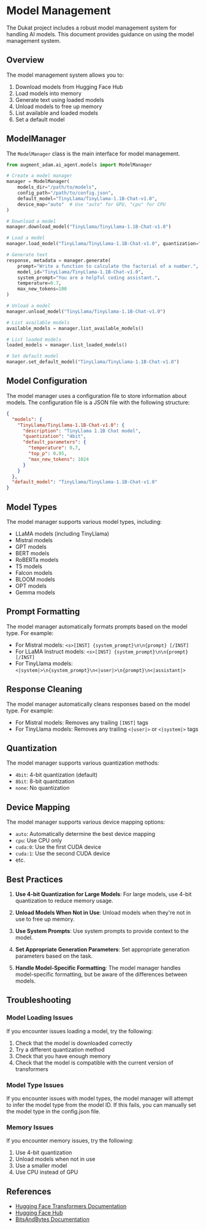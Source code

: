 # Model Management

The Dukat project includes a robust model management system for handling AI models. This document provides guidance on using the model management system.

## Overview

The model management system allows you to:

1. Download models from Hugging Face Hub
2. Load models into memory
3. Generate text using loaded models
4. Unload models to free up memory
5. List available and loaded models
6. Set a default model

## ModelManager

The `ModelManager` class is the main interface for model management.

```python
from augment_adam.ai_agent.models import ModelManager

# Create a model manager
manager = ModelManager(
    models_dir="/path/to/models",
    config_path="/path/to/config.json",
    default_model="TinyLlama/TinyLlama-1.1B-Chat-v1.0",
    device_map="auto"  # Use "auto" for GPU, "cpu" for CPU
)

# Download a model
manager.download_model("TinyLlama/TinyLlama-1.1B-Chat-v1.0")

# Load a model
manager.load_model("TinyLlama/TinyLlama-1.1B-Chat-v1.0", quantization="4bit")

# Generate text
response, metadata = manager.generate(
    prompt="Write a function to calculate the factorial of a number.",
    model_id="TinyLlama/TinyLlama-1.1B-Chat-v1.0",
    system_prompt="You are a helpful coding assistant.",
    temperature=0.7,
    max_new_tokens=100
)

# Unload a model
manager.unload_model("TinyLlama/TinyLlama-1.1B-Chat-v1.0")

# List available models
available_models = manager.list_available_models()

# List loaded models
loaded_models = manager.list_loaded_models()

# Set default model
manager.set_default_model("TinyLlama/TinyLlama-1.1B-Chat-v1.0")
```

## Model Configuration

The model manager uses a configuration file to store information about models. The configuration file is a JSON file with the following structure:

```json
{
  "models": {
    "TinyLlama/TinyLlama-1.1B-Chat-v1.0": {
      "description": "TinyLlama 1.1B Chat model",
      "quantization": "4bit",
      "default_parameters": {
        "temperature": 0.7,
        "top_p": 0.95,
        "max_new_tokens": 1024
      }
    }
  },
  "default_model": "TinyLlama/TinyLlama-1.1B-Chat-v1.0"
}
```

## Model Types

The model manager supports various model types, including:

- LLaMA models (including TinyLlama)
- Mistral models
- GPT models
- BERT models
- RoBERTa models
- T5 models
- Falcon models
- BLOOM models
- OPT models
- Gemma models

## Prompt Formatting

The model manager automatically formats prompts based on the model type. For example:

- For Mistral models: `<s>[INST] {system_prompt}\n\n{prompt} [/INST]`
- For LLaMA Instruct models: `<s>[INST] {system_prompt}\n\n{prompt} [/INST]`
- For TinyLlama models: `<|system|>\n{system_prompt}\n<|user|>\n{prompt}\n<|assistant|>`

## Response Cleaning

The model manager automatically cleans responses based on the model type. For example:

- For Mistral models: Removes any trailing `[INST]` tags
- For TinyLlama models: Removes any trailing `<|user|>` or `<|system|>` tags

## Quantization

The model manager supports various quantization methods:

- `4bit`: 4-bit quantization (default)
- `8bit`: 8-bit quantization
- `none`: No quantization

## Device Mapping

The model manager supports various device mapping options:

- `auto`: Automatically determine the best device mapping
- `cpu`: Use CPU only
- `cuda:0`: Use the first CUDA device
- `cuda:1`: Use the second CUDA device
- etc.

## Best Practices

1. **Use 4-bit Quantization for Large Models**: For large models, use 4-bit quantization to reduce memory usage.

2. **Unload Models When Not in Use**: Unload models when they're not in use to free up memory.

3. **Use System Prompts**: Use system prompts to provide context to the model.

4. **Set Appropriate Generation Parameters**: Set appropriate generation parameters based on the task.

5. **Handle Model-Specific Formatting**: The model manager handles model-specific formatting, but be aware of the differences between models.

## Troubleshooting

### Model Loading Issues

If you encounter issues loading a model, try the following:

1. Check that the model is downloaded correctly
2. Try a different quantization method
3. Check that you have enough memory
4. Check that the model is compatible with the current version of transformers

### Model Type Issues

If you encounter issues with model types, the model manager will attempt to infer the model type from the model ID. If this fails, you can manually set the model type in the config.json file.

### Memory Issues

If you encounter memory issues, try the following:

1. Use 4-bit quantization
2. Unload models when not in use
3. Use a smaller model
4. Use CPU instead of GPU

## References

- [Hugging Face Transformers Documentation](https://huggingface.co/docs/transformers/index)
- [Hugging Face Hub](https://huggingface.co/models)
- [BitsAndBytes Documentation](https://huggingface.co/docs/transformers/main_classes/quantization)
